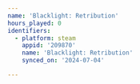 ```yaml
---
name: 'Blacklight: Retribution'
hours_played: 0
identifiers:
  - platform: steam
    appid: '209870'
    name: 'Blacklight: Retribution'
    synced_on: '2024-07-04'

---
```

